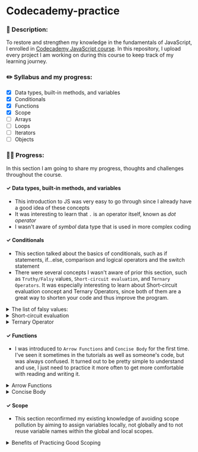 # Codecademy-practice
### 📝 Description:

To restore and strengthen my knowledge in the fundamentals of JavaScript, I enrolled in [Codecademy JavaScript course](https://www.codecademy.com/learn/introduction-to-javascript). In this repository, I upload every project I am working on during this course to keep track of my learning journey.

### ✏️ Syllabus and my progress:
- [X] Data types, built-in methods, and variables
- [X] Conditionals
- [X] Functions
- [X] Scope
- [ ] Arrays
- [ ] Loops
- [ ] Iterators
- [ ] Objects

### 💪🏼 Progress:

In this section I am going to share my progress, thoughts and challenges throughout the course.

#### ✓  Data types, built-in methods, and variables
- This introduction to JS was very easy to go through since I already have a good idea of these concepts
- It was interesting to learn that `.` is an operator itself, known as <em>dot operator</em>
- I wasn't aware of <em>symbol</em> data type that is used in more complex coding

#### ✓  Conditionals
- This section talked about the basics of conditionals, such as if statements, if...else, comparison and logical operators and the switch statement
- There were several concepts I wasn't aware of prior this section, such as `Truthy/Falsy` values, `Short-circuit evaluation`, and `Ternary Operators`. It was especially interesting to learn about Short-circuit evaluation concept and Ternary Operators, since both of them are a great way to shorten your code and thus improve the program. 

<details>
 <summary>The list of falsy values:</summary>
 
- `0`
- Empty strings like `""` or `''`
- `null` (represents no value at all)
- `undefined`(declared variable lacks a value)
- `NaN`

 </details>
<details>
 <summary>Short-circuit evaluation</summary>
Instead of writing the following code👇

```
let username = '';
let defaultName;
if (username) {
  defaultName = username;
} else {
  defaultName = 'Stranger';
}
```
You can shorten it by using short-circuit evaluation 👇

```
let username = '';
let defaultName = username || 'Stranger';
```
</details>

<details>
 <summary>Ternary Operator</summary>
Instead of writing the following code👇

```
let favoritePhrase = 'Love That!';

if (favoritePhrase === 'Love That!') {
  console.log('I love that!');
} else {
  console.log("I don't love that!");
}
```
You can shorten it by using ternary operators 👇

```
let favoritePhrase = 'Love That!';
favoritePhrase === 'Love That!' ? console.log('I love that!') : console.log("I don't love that!");
```
</details>

#### ✓  Functions
- I was introduced to `Arrow Functions` and `Concise Body` for the first time. I've seen it sometimes in the tutorials as well as someone's code, but was always confused. It turned out to be pretty simple to understand and use, I just need to practice it more often to get more comfortable with reading and writing it.
<details>
 <summary>Arrow Functions</summary>
Instead of writing the following code👇

```
const plantNeedsWater = function(day) {
  if (day === 'Wednesday') {
    return true;
  } else {
    return false;
  }
};
```
You can shorten it by using arrow function 👇

```
const plantNeedsWater = (day) => {
  if (day === 'Wednesday') {
    return true;
  } else {
    return false;
  }
};
```
</details>

<details>
 <summary>Concise Body</summary>
Code example from MDN, breaking down step by step each technique👇

```
// Traditional Anonymous Function
(function (a) {
  return a + 100;
});

// Arrow Function Break Down

// 1. Remove the word "function" and place arrow between the argument and opening body bracket
(a) => {
  return a + 100;
};

// 2. Remove the body braces and word "return" — the return is implied.
(a) => a + 100;

// 3. Remove the argument parentheses
a => a + 100;
```
</details>

#### ✓  Scope
- This section reconfirmed my existing knowledge of avoiding scope pollution by aiming to assign variables locally, not globally and to not reuse variable names within the global and local scopes.
<details>
 <summary>Benefits of Practicing Good Scoping</summary>
 
- It will make your code more legible since the blocks will organize your code into discrete sections.
- It makes your code more understandable
- It’s easier to maintain your code, since your code will be modular.
- It will save memory in your code because it will cease to exist after the block finishes running.

</details>
